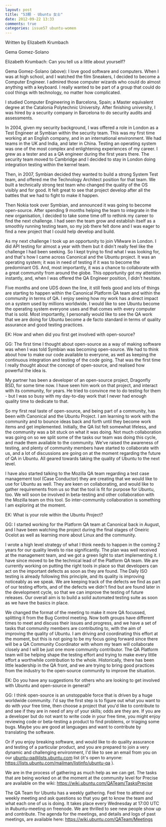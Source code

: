 ```yaml
---
layout: post
title: "53期 - Ubuntu 女士"
date: 2012-09-22 13:33
comments: true
categories: issue57 ubuntu-women
---
```


Written by Elizabeth Krumbach

Gema Gomez-Solano

Elizabeth Krumbach: Can you tell us a little about yourself?

Gema Gomez-Solano (above): I love good software and computers. When I was at high school, and I watched the film Sneakers, I decided to become a Computer Engineer. I admired those computer wizards who could do almost anything with a keyboard. I really wanted to be part of a group that could do cool things with technology, no matter how complicated.

I studied Computer Engineering in Barcelona, Spain; a Master equivalent degree at the Catalonia Polytechnic University. After finishing university, I was hired by a security company in Barcelona to do security audits and assessments.

In 2004, given my security background, I was offered a role in London as a Test Engineer at Symbian within the security team. This was my first time working at an English company, and in an international environment. We had teams in the UK and India, and later in China. Testing an operating system was one of the most complex and enlightening experiences of my career. I grew as a tester and as a QA engineer during the first years there. The security team moved to Cambridge and I decided to stay in London doing integration testing within the kernel team.

Then, in 2007, Symbian decided they wanted to build a strong System Test team, and offered me the Technology Architect position for that team. We built a technically strong test team who changed the quality of the OS visibly and for good. It felt great to see that project develop after all the battles that we had to fight to make it happen.

Then Nokia took over Symbian, and announced it was going to become open-source. After spending 9 months helping the team to integrate in the new organisation, I decided to take some time off to rethink my career to find the next challenge. I had seen the team grow and establish itself as a smoothly running testing team, so my job there felt done and I was eager to find a new project that I could help develop and build.

As my next challenge I took up an opportunity to join VMware in London. I did API testing for almost a year with them but it didn't really feel like the challenge I had been seeking. So I kept trying to find what I was looking for, and that's how I came across Canonical and the Ubuntu project. It was an operating system; it was in need of testing if it was to become the predominant OS. And, most importantly, it was a chance to collaborate with a great community from around the globe. This opportunity got my attention instantly, and, when I was offered the QA Engineer position, I didn't hesitate.

Five months and one UDS down the line, it still feels good and lots of things are starting to happen within the Canonical Platform QA team and within the community in terms of QA. I enjoy seeing how my work has a direct impact on a system used by millions worldwide. I would like to see Ubuntu become the operating system everyone uses and that comes with every computer that is sold. Most importantly, I personally would like to see the QA work that we are doing for Ubuntu become a de facto standard in terms of quality assurance and good testing practices.
	
EK: How and when did you first get involved with open-source?

GG: The first time I thought about open-source as a way of making software was when I was told Symbian was becoming open-source. We had to think about how to make our code available to everyone, as well as keeping the continuous integration and testing of the code going. That was the first time I really thought about the concept of open-source, and realised how powerful the idea is.

My partner has been a developer of an open-source project, Dragonfly BSD, for some time now. I have seen him work on that project, and interact with its community, for years. He tried to convince me to do testing for them - but I was so busy with my day-to-day work that I never had enough quality time to dedicate to that.

So my first real taste of open-source, and being part of a community, has been with Canonical and the Ubuntu Project. I am learning to work with the community and to bounce ideas back and forth until they become work items and get implemented. Initially, the QA list felt somewhat lifeless, and the community was a bit stuck on what it was doing. Not much collaboration was going on so we split some of the tasks our team was doing this cycle, and made them available to the community. We've raised the awareness of testing, and plenty of community members have started to collaborate with us, and a lot of discussions are going on at the moment regarding the future of QA in Ubuntu. All geared towards taking the quality of Ubuntu to the next level.

I have also started talking to the Mozilla QA team regarding a test case management tool (Case Conductor) they are creating that we would like to use for Ubuntu as well. They are keen on collaborating, and would like to gather requirements from us so that the tool is fit for purpose for Ubuntu, too. We will soon be involved in beta-testing and other collaboration with the Mozilla team on this tool. So inter-community collaboration is something I am exploring at the moment.

EK: What is your role within the Ubuntu Project?

GG: I started working for the Platform QA team at Canonical back in August, and I have been watching the project during the final stages of Oneiric Ocelot as well as learning more about Linux and the community.

I wrote a high level strategy of what I think needs to happen in the coming 2 years for our quality levels to rise significantly. The plan was well received at the management team, and we got a green light to start implementing it. I have since moved to be the technical lead of the Platform QA team. We are currently working on putting the right tools in place so that developers can act on the important defects as soon as they are found. The Daily ISO testing is already following this principle, and its quality is improving noticeably as we speak. We are keeping track of the defects we find as part of our testing efforts, and of the defects we didn't find but are found later in the development cycle, so that we can improve the testing of future releases. Our overall aim is to build a solid automated testing suite as soon as we have the basics in place.

We changed the format of the meeting to make it more QA focussed, splitting it from the Bug Control meeting. Now both groups have different times to meet and discuss their issues and progress, and we have a set of tasks that community members are contributing to, with the aim of improving the quality of Ubuntu. I am driving and coordinating this effort at the moment, but this is not going to be my focus going forward since there will be a QA Community Coordinator with whom my team will collaborate closely and I will be just one more community contributor. The QA Platform team will be helping shape the testing effort and trying to make every little effort a worthwhile contribution to the whole. Historically, there has been little leadership in the QA front, and we are trying to bring good practices from the industry to the open-source community to improve the situation.

EK: Do you have any suggestions for others who are looking to get involved with Ubuntu and open-source in general?

GG: I think open-source is an unstoppable force that is driven by a huge worldwide community. I'd say the first step is to figure out what you want to do with your free time, then choose a project that you'd like to contribute to and see if they are in need of any of your skills; odds are they are. If you are a developer but do not want to write code in your free time, you might enjoy reviewing code or beta-testing a product to find problems, or triaging some bugs. Maybe you are good at languages and want to contribute by translating the software.

Or if you enjoy breaking software, and would like to do quality assurance and testing of a particular product, and you are prepared to join a very dynamic and challenging environment, I'd like to see an email from you on our ubuntu-qa@lists.ubuntu.com list (it's open to anyone: https://lists.ubuntu.com/mailman/listinfo/ubuntu-qa ).

We are in the process of gathering as much help as we can get. The tasks that are being worked on at the moment at the community level for Precise are available on the wiki:
https://wiki.ubuntu.com/QATeam/TasksPrecise

The QA Team for Ubuntu has a weekly gathering. Feel free to attend our weekly meeting and ask questions so that you get to know the team and what each one of us is doing. It takes place every Wednesday at 17:00 UTC in #ubuntu-meeting on freenode. We are thrilled to see new people show up and contribute. The agenda for the meetings, and details and logs of past meetings, are available here: https://wiki.ubuntu.com/QATeam/Meetings
